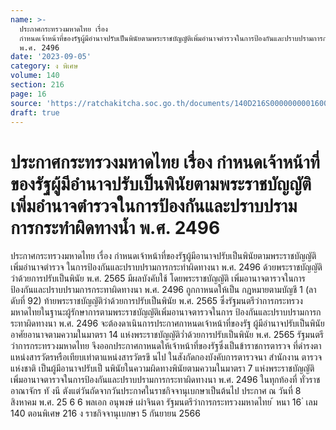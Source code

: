 ```yaml
---
name: >-
  ประกาศกระทรวงมหาดไทย เรื่อง
  กำหนดเจ้าหน้าที่ของรัฐผู้มีอำนาจปรับเป็นพินัยตามพระราชบัญญัติเพิ่มอำนาจตำรวจในการป้องกันและปราบปรามการกระทำผิดทางน้ำ
  พ.ศ. 2496
date: '2023-09-05'
category: ง พิเศษ
volume: 140
section: 216
page: 16
source: 'https://ratchakitcha.soc.go.th/documents/140D216S0000000001600.pdf'
draft: true
---
```


# ประกาศกระทรวงมหาดไทย เรื่อง กำหนดเจ้าหน้าที่ของรัฐผู้มีอำนาจปรับเป็นพินัยตามพระราชบัญญัติเพิ่มอำนาจตำรวจในการป้องกันและปราบปรามการกระทำผิดทางน้ำ พ.ศ. 2496

ประกาศกระทรวงมหาดไทย เรื่อง กำหนดเจ้าหน้าที่ของรัฐผู้มีอานาจปรับเป็นพินัยตามพระราชบัญญัติเพิ่มอำนาจตำรวจ ในการป้องกันและปราบปรามการกระทำผิดทางนา พ.ศ. 2496 ด้วยพระราชบัญญัติว่าด้วยการปรับเป็นพินัย พ.ศ. 2565 มีผลบังคับใช้ โดยพระราชบัญญัติ เพิ่มอานาจตารวจในการป้องกันและปราบปรามการกระทาผิดทางนา พ.ศ. 2496 ถูกกาหนดให้เป็น กฎหมายตามบัญชี 1 (ลาดับที่ 92) ท้ายพระราชบัญญัติว่าด้วยการปรับเป็นพินัย พ.ศ. 2565 ซึ่งรัฐมนตรีว่าการกระทรวงมหาดไทยในฐานะผู้รักษาการตามพระราชบัญญัติเพิ่มอานาจตารวจในการ ป้องกันและปราบปรามการกระทาผิดทางนา พ.ศ. 2496 จะต้องดาเนินการประกาศกาหนดเจ้าหน้าที่ของรัฐ ผู้มีอำนาจปรับเป็นพินัย อาศัยอานาจตามความในมาตรา 14 แห่งพระราชบัญญัติว่ำด้วยการปรับเป็นพินัย พ.ศ. 2565 รัฐมนตรีว่าการกระทรวงมหาดไทย จึงออกประกาศกาหนดให้เจ้าหน้าที่ของรัฐซึ่งเป็นข้าราชการตารวจ ที่ดำรงตาแหน่งสารวัตรหรือเทียบเท่าตาแหน่งสารวัตรขึ นไป ในสังกัดกองบังคับการตารวจนา สำนักงาน ตารวจแห่งชาติ เป็นผู้มีอานาจปรับเป็ นพินัยในความผิดทางพินัยตามความในมาตรา 7 แห่งพระราชบัญญัติ เพิ่มอานาจตารวจในการป้องกันและปราบปรามการกระทาผิดทางนา พ.ศ. 2496 ในทุกท้องที่ ทั่วราชอาณาจักร ทั งนี ตังแต่วันถัดจากวันประกาศในราชกิจจานุเบกษาเป็นต้นไป ประกาศ ณ วันที่ 8 สิงหาคม พ.ศ. 25 6 6 พลเอก อนุพงษ์ เผ่าจินดา รัฐมนตรีว่าการกระทรวงมหาดไทย ้ หนา 16 ่ เลม 140 ตอนพิเศษ 216 ง ราชกิจจานุเบกษา 5 กันยายน 2566

